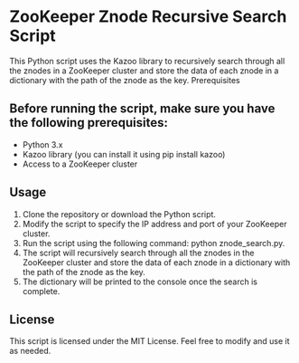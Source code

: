 # ZooKeeper Znode Recursive Search Script

This Python script uses the Kazoo library to recursively search through all the znodes in a ZooKeeper cluster and store the data of each znode in a dictionary with the path of the znode as the key.
Prerequisites

## Before running the script, make sure you have the following prerequisites:

* Python 3.x
* Kazoo library (you can install it using pip install kazoo)
* Access to a ZooKeeper cluster

## Usage

1. Clone the repository or download the Python script.
2. Modify the script to specify the IP address and port of your ZooKeeper cluster.
3. Run the script using the following command: python znode_search.py.
4. The script will recursively search through all the znodes in the ZooKeeper cluster and store the data of each znode in a dictionary with the path of the znode as the key.
5. The dictionary will be printed to the console once the search is complete.

## License

This script is licensed under the MIT License. Feel free to modify and use it as needed.
